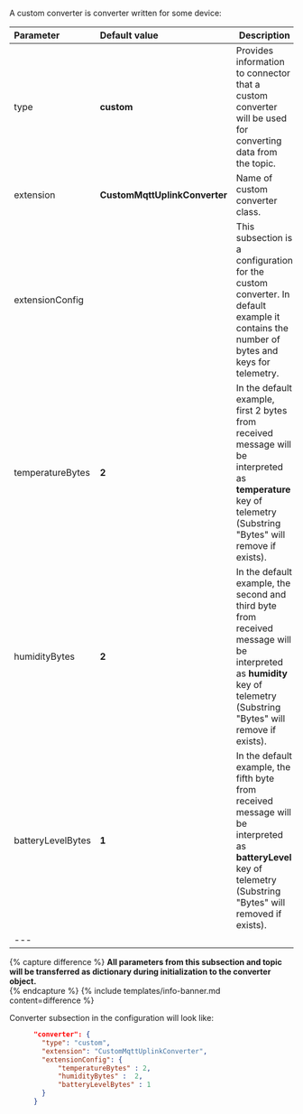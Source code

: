 A custom converter is converter written for some device:



| **Parameter**     | **Default value**             | **Description**                                                                                                                                                         |
|:------------------|:------------------------------|-------------------------------------------------------------------------------------------------------------------------------------------------------------------------|
| type              | **custom**                    | Provides information to connector that a custom converter will be used for converting data from the topic.                                                              |
| extension         | **CustomMqttUplinkConverter** | Name of custom converter class.                                                                                                                                         |
| extensionConfig   |                               | This subsection is a configuration for the custom converter. In default example it contains the number of bytes and keys for telemetry.                                 |
| temperatureBytes  | **2**                         | In the default example, first 2 bytes from received message will be interpreted as **temperature** key of telemetry (Substring "Bytes" will remove if exists).          |
| humidityBytes     | **2**                         | In the default example, the second and third byte from received message will be interpreted as **humidity** key of telemetry (Substring "Bytes" will remove if exists). |
| batteryLevelBytes | **1**                         | In the default example, the fifth byte from received message will be interpreted as **batteryLevel** key of telemetry (Substring "Bytes" will removed if exists).       |
| ---               |                               |                                                                                                                                                                         |

{% capture difference %}
**All parameters from this subsection and topic will be transferred as dictionary during initialization to the converter object.**  
{% endcapture %}
{% include templates/info-banner.md content=difference %}


Converter subsection in the configuration will look like:
```json
      "converter": {
        "type": "custom",
        "extension": "CustomMqttUplinkConverter",
        "extensionConfig": {
            "temperatureBytes" : 2,
            "humidityBytes" :  2,
            "batteryLevelBytes" : 1
        }
      }
```
